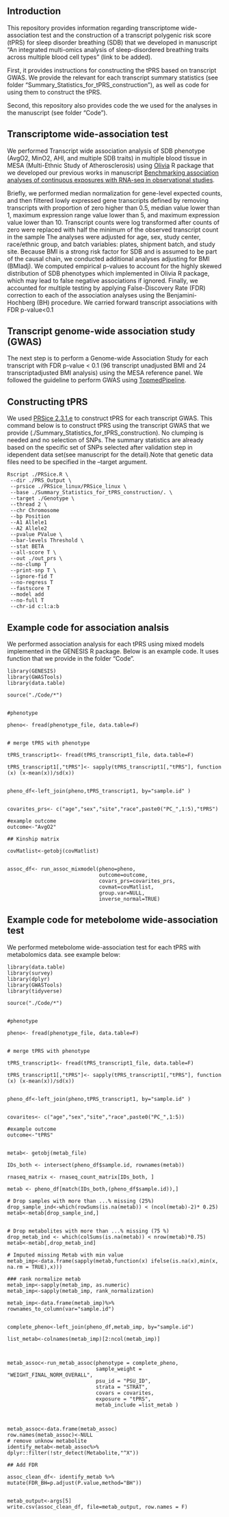 ## Introduction

This repository provides information regarding transcriptome
wide-association test and the construction of a transcript polygenic
risk score (tPRS) for sleep disorder breathing (SDB) that we developed
in manuscript “An integrated multi-omics analysis of sleep-disordered
breathing traits across multiple blood cell types” (link to be added).

First, it provides instructions for constructing the tPRS based on
transcript GWAS. We provide the relevant for each transcript summary
statistics (see folder “Summary\_Statistics\_for\_tPRS\_construction”),
as well as code for using them to construct the tPRS.

Second, this repository also provides code the we used for the analyses
in the manuscript (see folder “Code”).

## Transcriptome wide-association test

We performed Transcript wide association analysis of SDB phenotype
(AvgO2, MinO2, AHI, and multiple SDB traits) in multiple blood tissue in
MESA (Multi-Ethnic Study of Atherosclerosis) using
[Olivia](https://github.com/nkurniansyah/Olivia "Olivia") R package that
we developed our previous works in manuscript [Benchmarking association
analyses of continuous exposures with RNA-seq in observational
studies](https://academic.oup.com/bib/article-abstract/22/6/bbab194/6278609).

Briefly, we performed median normalization for gene-level expected
counts, and then filtered lowly expressed gene transcripts defined by
removing transcripts with proportion of zero higher than 0.5, median
value lower than 1, maximum expression range value lower than 5, and
maximum expression value lower than 10. Transcript counts were log
transformed after counts of zero were replaced with half the minimum of
the observed transcript count in the sample The analyses were adjusted
for age, sex, study center, race/ethnic group, and batch variables:
plates, shipment batch, and study site. Because BMI is a strong risk
factor for SDB and is assumed to be part of the causal chain, we
conducted additional analyses adjusting for BMI (BMIadj). We computed
empirical p-values to account for the highly skewed distribution of SDB
phenotypes which implemented in Olivia R package, which may lead to
false negative associations if ignored. Finally, we accounted for
multiple testing by applying False-Discovery Rate (FDR) correction to
each of the association analyses using the Benjamini-Hochberg (BH)
procedure. We carried forward transcript associations with FDR
p-value&lt;0.1

## Transcript genome-wide association study (GWAS)

The next step is to perform a Genome-wide Association Study for each
transcript with FDR p-value &lt; 0.1 (96 transcript unadjusted BMI and
24 transcriptadjusted BMI analysis) using the MESA reference panel. We
followed the guideline to perform GWAS using
[TopmedPipeline](https://github.com/UW-GAC/analysis_pipeline "TopmedPipeline").

## Constructing tPRS

We used [PRSice 2.3.1.e](https://www.prsice.info "PRSice 2.3.1.e") to
construct tPRS for each transcript GWAS. This command below is to
construct tPRS using the transcript GWAS that we provide
(./Summary\_Statistics\_for\_tPRS\_construction). No clumping is needed
and no selection of SNPs. The summary statistics are already based on
the specific set of SNPs selected after validation step in idependent
data set(see manuscript for the detail).Note that genetic data files
need to be specified in the –target argument.



    Rscript ./PRSice.R \
     --dir ./PRS_Output \
     --prsice ./PRSice_linux/PRSice_linux \
     --base ./Summary_Statistics_for_tPRS_construction/. \
     --target ./Genotype \
     --thread 2 \
     --chr Chromosome 
     --bp Position 
     --A1 Allele1 
     --A2 Allele2 
     --pvalue PValue \
     --bar-levels Threshold \
     --stat BETA 
     --all-score T \
     --out ./out_prs \
     --no-clump T
     --print-snp T \
     --ignore-fid T 
     --no-regress T 
     --fastscore T 
     --model add 
     --no-full T 
     --chr-id c:l:a:b

## Example code for association analsis

We performed association analysis for each tPRS using mixed models
implemented in the GENESIS R package. Below is an example code. It uses
function that we provide in the folder “Code”.

    library(GENESIS)
    library(GWASTools)
    library(data.table)

    source("./Code/*")


    #phenotype

    pheno<- fread(phenotype_file, data.table=F)


    # merge tPRS with phenotype

    tPRS_transcript1<- fread(tPRS_transcript1_file, data.table=F)

    tPRS_transcript1[,"tPRS"]<- sapply(tPRS_transcript1[,"tPRS"], function (x) (x-mean(x))/sd(x))


    pheno_df<-left_join(pheno,tPRS_transcript1, by="sample.id" )


    covarites_prs<- c("age","sex","site","race",paste0("PC_",1:5),"tPRS")

    #example outcome
    outcome<-"AvgO2"

    ## Kinship matrix

    covMatlist<-getobj(covMatlist)


    assoc_df<- run_assoc_mixmodel(pheno=pheno,
                                  outcome=outcome,
                                  covars_prs=covarites_prs, 
                                  covmat=covMatlist,
                                  group.var=NULL,
                                  inverse_normal=TRUE)

## Example code for metebolome wide-association test

We performed metebolome wide-association test for each tPRS with
metabolomics data. see example below:

    library(data.table)
    library(survey)
    library(dplyr)
    library(GWASTools)
    library(tidyverse)

    source("./Code/*")


    #phenotype

    pheno<- fread(phenotype_file, data.table=F)


    # merge tPRS with phenotype

    tPRS_transcript1<- fread(tPRS_transcript1_file, data.table=F)

    tPRS_transcript1[,"tPRS"]<- sapply(tPRS_transcript1[,"tPRS"], function (x) (x-mean(x))/sd(x))


    pheno_df<-left_join(pheno,tPRS_transcript1, by="sample.id" )


    covarites<- c("age","sex","site","race",paste0("PC_",1:5))

    #example outcome
    outcome<-"tPRS"


    metab<- getobj(metab_file)

    IDs_both <- intersect(pheno_df$sample.id, rownames(metab))

    rnaseq_matrix <- rnaseq_count_matrix[IDs_both, ] 

    metab <- pheno_df[match(IDs_both,(pheno_df$sample.id)),]

    # Drop samples with more than ...% missing (25%)
    drop_sample_ind<-which(rowSums(is.na(metab)) < (ncol(metab)-2)* 0.25)
    metab<-metab[drop_sample_ind,]


    # Drop metabolites with more than ...% missing (75 %)
    drop_metab_ind <- which(colSums(is.na(metab)) < nrow(metab)*0.75)
    metab<-metab[,drop_metab_ind]

    # Imputed missing Metab with min value
    metab_imp<-data.frame(sapply(metab,function(x) ifelse(is.na(x),min(x, na.rm = TRUE),x)))

    ### rank normalize metab
    metab_imp<-sapply(metab_imp, as.numeric)
    metab_imp<-sapply(metab_imp, rank_normalization)

    metab_imp<-data.frame(metab_imp)%>% rownames_to_column(var="sample.id")


    complete_pheno<-left_join(pheno_df,metab_imp, by="sample.id")

    list_metab<-colnames(metab_imp)[2:ncol(metab_imp)]



    metab_assoc<-run_metab_assoc(phenotype = complete_pheno,
                                 sample_weight = "WEIGHT_FINAL_NORM_OVERALL",
                                 psu_id = "PSU_ID",
                                 strata = "STRAT",
                                 covars = covarites,
                                 exposure = "tPRS",
                                 metab_include =list_metab )



    metab_assoc<-data.frame(metab_assoc)
    row.names(metab_assoc)<-NULL
    # remove unknow metabolite
    identify_metab<-metab_assoc%>% dplyr::filter(!str_detect(Metabolite,"^X"))

    ## Add FDR

    assoc_clean_df<- identify_metab %>% mutate(FDR_BH=p.adjust(P.value,method="BH"))


    metab_output<-args[5]
    write.csv(assoc_clean_df, file=metab_output, row.names = F)
